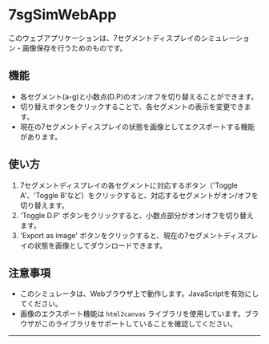 # 7sgSimWebApp

このウェブアプリケーションは、7セグメントディスプレイのシミュレーション・画像保存を行うためのものです。

## 機能

- 各セグメント(a-g)と小数点(D.P)のオン/オフを切り替えることができます。
- 切り替えボタンをクリックすることで、各セグメントの表示を変更できます。
- 現在の7セグメントディスプレイの状態を画像としてエクスポートする機能があります。

## 使い方

1. 7セグメントディスプレイの各セグメントに対応するボタン（'Toggle A'、'Toggle B'など）をクリックすると、対応するセグメントがオン/オフを切り替えます。
2. 'Toggle D.P' ボタンをクリックすると、小数点部分がオン/オフを切り替えます。
3. 'Export as image' ボタンをクリックすると、現在の7セグメントディスプレイの状態を画像としてダウンロードできます。

## 注意事項

- このシミュレータは、Webブラウザ上で動作します。JavaScriptを有効にしてください。
- 画像のエクスポート機能は `html2canvas` ライブラリを使用しています。ブラウザがこのライブラリをサポートしていることを確認してください。

---
